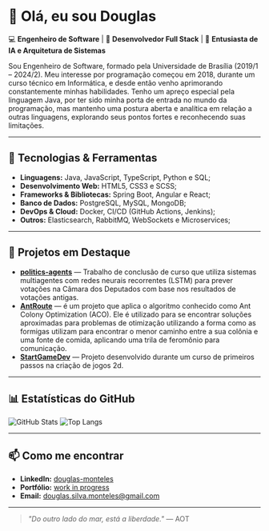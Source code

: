 # 👋 Olá, eu sou Douglas

💻 **Engenheiro de Software** | 🚀 **Desenvolvedor Full Stack** | 🧠 **Entusiasta de IA e Arquitetura de Sistemas**

Sou Engenheiro de Software, formado pela Universidade de Brasília (2019/1 – 2024/2). Meu interesse por programação começou em 2018, 
durante um curso técnico em Informática, e desde então venho aprimorando constantemente minhas habilidades. Tenho um apreço especial 
pela linguagem Java, por ter sido minha porta de entrada no mundo da programação, mas mantenho uma postura aberta e analítica em relação a 
outras linguagens, explorando seus pontos fortes e reconhecendo suas limitações.

---

## 🚀 Tecnologias & Ferramentas
- **Linguagens:** Java, JavaScript, TypeScript, Python e SQL;
- **Desenvolvimento Web:** HTML5, CSS3 e SCSS;
- **Frameworks & Bibliotecas:** Spring Boot, Angular e React;
- **Banco de Dados:** PostgreSQL, MySQL, MongoDB;
- **DevOps & Cloud:** Docker, CI/CD (GitHub Actions, Jenkins);
- **Outros:** Elasticsearch, RabbitMQ, WebSockets e Microservices;

---

## 📌 Projetos em Destaque
- **[politics-agents](#)** — Trabalho de conclusão de curso que utiliza sistemas multiagentes com redes neurais recorrentes (LSTM) para prever votações na Câmara dos Deputados com base nos resultados de votações antigas.
- **[AntRoute](#)** — é um projeto que aplica o algoritmo conhecido como Ant Colony Optimization (ACO). Ele é utilizado para se encontrar soluções aproximadas para problemas de otimização utilizando a forma como as formigas utilizam para encontrar o menor caminho entre a sua colônia e uma fonte de comida, aplicando uma trila de feromônio para comunicação.
- **[StartGameDev](#)** — Projeto desenvolvido durante um curso de primeiros passos na criação de jogos 2d.

---

## 📊 Estatísticas do GitHub
![GitHub Stats](https://github-readme-stats.vercel.app/api?username=DouglasMonteles&show_icons=true&theme=radical)
![Top Langs](https://github-readme-stats.vercel.app/api/top-langs/?username=DouglasMonteles&layout=compact&theme=radical)

---

## 📫 Como me encontrar
- **LinkedIn:** [douglas-monteles](https://linkedin.com/in/douglas-monteles)
- **Portfólio:** [work in progress](#)
- **Email:** douglas.silva.monteles@gmail.com

---

> _"Do outro lado do mar, está a liberdade."_ — AOT
